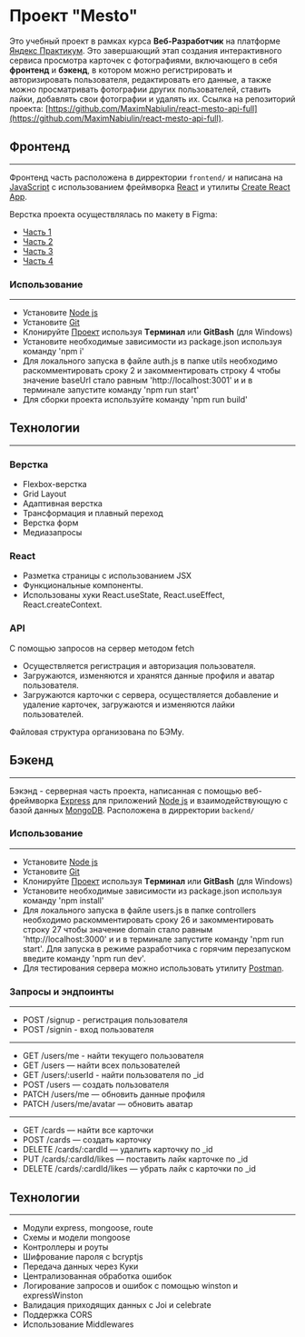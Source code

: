 # Проект "Mesto"

Это учебный проект в рамках курса **Веб-Разработчик** на платформе [Яндекс Практикум](https://practicum.yandex.ru/).
Это завершающий этап создания интерактивного сервиса просмотра карточек с фотографиями, включающего в себя **фронтенд** и **бэкенд**, в котором можно регистрировать и авторизировать пользователя, редактировать его данные, а также можно просматривать фотографии других пользователей, ставить лайки, добавлять свои фотографии и удалять их. Ссылка на репозиторий проекта: [https://github.com/MaximNabiulin/react-mesto-api-full](https://github.com/MaximNabiulin/react-mesto-api-full).

## Фронтенд
------

Фронтенд часть расположена в дирректории `frontend/` и написана на [JavaScript](https://developer.mozilla.org/ru/docs/Web/JavaScript) с использованием фреймворка [React](https://reactjs.org/) и утилиты [Create React App](https://create-react-app.dev/).

Верстка проекта осуществлялась по макету в Figma:
* [Часть 1](https://www.figma.com/file/2cn9N9jSkmxD84oJik7xL7/JavaScript.-Sprint-4?node-id=0%3A1)
* [Часть 2](https://www.figma.com/file/bjyvbKKJN2naO0ucURl2Z0/JavaScript.-Sprint-5?node-id=0%3A1)
* [Часть 3](https://www.figma.com/file/kRVLKwYG3d1HGLvh7JFWRT/JavaScript.-Sprint-6?node-id=0%3A1)
* [Часть 4](https://www.figma.com/file/5H3gsn5lIGPwzBPby9jAOo/Sprint-14-RU?node-id=0%3A1)

### Использование
------
* Установите [Node js](https://nodejs.org/en/)
* Установите [Git](https://git-scm.com/download/)
* Клонируйте [Проект](https://github.com/MaximNabiulin/react-mesto-api-full) используя **Tерминал** или **GitBash** (для Windows)
* Установите необходимые зависимости из package.json используя команду 'npm i'
* Для локального запуска в файле auth.js в папке utils необходимо раскомментировать сроку 2 и закомментировать строку 4 чтобы значение baseUrl стало равным 'http://localhost:3001' и и в терминале запустите команду 'npm run start'
* Для сборки проекта используйте команду 'npm run build'

## Технологии
------
### Верстка
* Flexbox-верстка
* Grid Layout
* Адаптивная верстка
* Трансформация и плавный переход
* Верстка форм
* Медиазапросы

### React
* Разметка страницы с использованием JSX
* Функциональные компоненты.
* Использованы хуки React.useState, React.useEffect, React.createContext.

### API
С помощью запросов на сервер методом fetch
* Осуществляется регистрация и авторизация пользователя.
* Загружаются, изменяются и хранятся данные профиля и аватар пользователя.
* Загружаются карточки с сервера, осуществляется добавление и удаление карточек, загружаются и изменяются лайки пользователей.

Файловая структура организована по БЭМу.

## Бэкенд
------
Бэкэнд - серверная часть проекта, написанная с помощью веб-фреймворка [Express](https://expressjs.com/ru/) для приложений [Node js](https://nodejs.org/en/) и взаимодействующую с базой данных [MongoDB](https://www.mongodb.com/). Расположена в дирректории `backend/`

### Использование
------
* Установите [Node js](https://nodejs.org/en/)
* Установите [Git](https://git-scm.com/download/)
* Клонируйте [Проект](https://github.com/MaximNabiulin/react-mesto-api-full) используя **Tерминал** или **GitBash** (для Windows)
* Установите необходимые зависимости из package.json используя команду 'npm install'
* Для локального запуска в файле users.js в папке controllers необходимо раскомментировать сроку 26 и закомментировать строку 27 чтобы значение domain стало равным 'http://localhost:3000' и и в терминале запустите команду 'npm run start'. Для запуска в режиме разработчика с горячим перезапуском введите команду 'npm run dev'.
* Для тестирования сервера можно использовать утилиту [Postman](https://www.postman.com/api-platform/api-testing/).

### Запросы и эндпоинты
------
* POST /signup - регистрация пользователя
* POST /signin - вход пользователя
------
* GET /users/me - найти текущего пользователя
* GET /users — найти всех пользователей
* GET /users/:userId - найти пользователя по _id
* POST /users — создать пользователя
* PATCH /users/me — обновить данные профиля
* PATCH /users/me/avatar — обновить аватар
------
* GET /cards — найти все карточки
* POST /cards — создать карточку
* DELETE /cards/:cardId — удалить карточку по _id
* PUT /cards/:cardId/likes — поставить лайк карточке по _id
* DELETE /cards/:cardId/likes — убрать лайк с карточки по _id

## Технологии
------
* Модули express, mongoose, route
* Схемы и модели mongoose
* Контроллеры и роуты
* Шифрование пароля с bcryptjs
* Передача данных через Куки
* Централизованная обработка ошибок
* Логирование запросов и ошибок с помощью winston и expressWinston
* Валидация приходящих данных с Joi и celebrate
* Поддержка CORS
* Использование Middlewares

